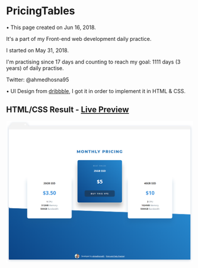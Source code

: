 # PricingTables

• This page created on Jun 16, 2018.

It's a part of my Front-end web development daily practice.

I started on May 31, 2018.

I'm practising since 17 days and counting to reach my goal: 1111 days (3 years) of daily practise.

Twitter: @ahmedhosna95

• UI Design from [dribbble](https://dribbble.com/shots/3737655-Day-030-Pricing), I got it in order to implement it in HTML & CSS.

## HTML/CSS Result - [Live Preview](https://cdn.rawgit.com/ahmedhosna95/Front-end-Daily-Practice/54559721/Day017__PricingTables/PricingTables_01/index.html)

![](assets/img/frame-generic.png)
